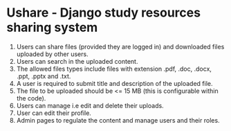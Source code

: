 # Ushare - Django study resources sharing system

<ol>
  <li>Users can share files (provided they are logged in) and downloaded files uploaded by other users.</li>
  <li>Users can search in the uploaded content.</li>
  <li>The allowed files types include files with extension .pdf, .doc, .docx, .ppt, .pptx and .txt.</li>
  <li>A user is required to submit title and description of the uploaded file.</li>
  <li>The file to be uploaded should be <= 15 MB (this is configurable within the code).</li>
  <li>Users can manage i.e edit and delete their uploads.</li>
  <li>User can edit their profile.</li>
  <li>Admin pages to regulate the content and manage users and their roles.</li>
  </ol>
  
